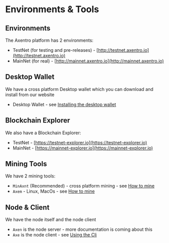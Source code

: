 # Environments & Tools

## Environments 

The Axentro platform has 2 environments:

* TestNet (for testing and pre-releases) - [http://testnet.axentro.io](http://testnet.axentro.io)
* MainNet (for real) - [http://mainnet.axentro.io](http://mainnet.axentro.io)

## Desktop Wallet

We have a cross platform Desktop wallet which you can download and install from our website

* Desktop Wallet - see [Installing the desktop wallet](/getting-started/install-desktop-wallet.md)

## Blockchain Explorer

We also have a Blockchain Explorer:

* TestNet - [https://testnet-explorer.io](https://testnet-explorer.io)
* MainNet - [https://mainnet-explorer.io](https://mainnet-explorer.io)

## Mining Tools

We have 2 mining tools:

* `MinAxnt` (Recommended) - cross platform mining - see [How to mine](mining/how-to-mine.md)
* `Axem` - Linux, MacOs - see [How to mine](mining/how-to-mine.md)

## Node & Client

We have the node itself and the node client

* `Axen` is the node server - more documentation is coming about this
* `Axe` is the node client - see [Using the Cli](using-the-cli/install.md)
